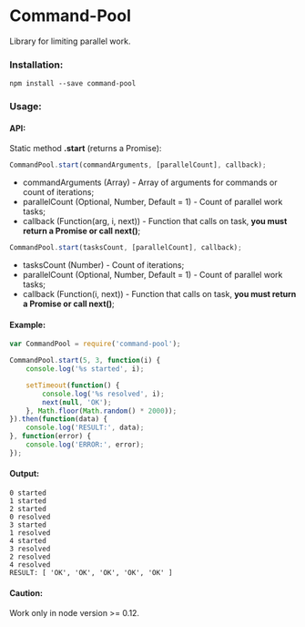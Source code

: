 # Command-Pool

Library for limiting parallel work.

### Installation:

```
npm install --save command-pool
```

### Usage:

#### API:

Static method **.start** (returns a Promise):

```javascript
CommandPool.start(commandArguments, [parallelCount], callback);
```
* commandArguments (Array) - Array of arguments for commands or count of iterations;
* parallelCount (Optional, Number, Default = 1) - Count of parallel work tasks;
* callback (Function(arg, i, next)) - Function that calls on task, **you must return a Promise or call next()**;

```javascript
CommandPool.start(tasksCount, [parallelCount], callback);
```
* tasksCount (Number) - Count of iterations;
* parallelCount (Optional, Number, Default = 1) - Count of parallel work tasks;
* callback (Function(i, next)) - Function that calls on task, **you must return a Promise or call next()**;

#### Example:
```javascript
var CommandPool = require('command-pool');

CommandPool.start(5, 3, function(i) {
    console.log('%s started', i);

    setTimeout(function() {
        console.log('%s resolved', i);
        next(null, 'OK');
    }, Math.floor(Math.random() * 2000));
}).then(function(data) {
    console.log('RESULT:', data);
}, function(error) {
    console.log('ERROR:', error);
});
```

#### Output:
```
0 started
1 started
2 started
0 resolved
3 started
1 resolved
4 started
3 resolved
2 resolved
4 resolved
RESULT: [ 'OK', 'OK', 'OK', 'OK', 'OK' ]
```

#### Caution:
Work only in node version >= 0.12.
